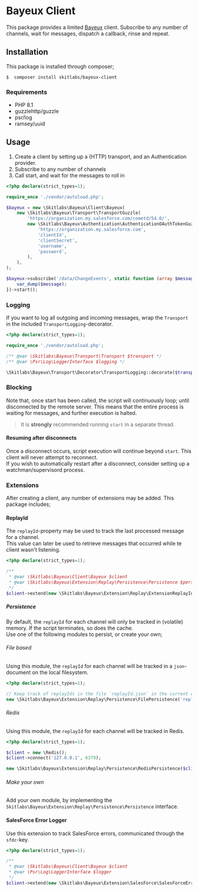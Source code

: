 # Bayeux Client
This package provides a limited [Bayeux](https://docs.cometd.org/current7/reference/#_bayeux) client. Subscribe to any number of channels, wait for messages, dispatch a callback, rinse and repeat.

## Installation
This package is installed through composer;

```shell
$  composer install skitlabs/bayeux-client
```

### Requirements
* PHP 8.1
* guzzlehttp/guzzle
* psr/log
* ramsey/uuid

## Usage
1. Create a client by setting up a (HTTP) transport, and an Authentication provider.
2. Subscribe to any number of channels
3. Call start, and wait for the messages to roll in

```php
<?php declare(strict_types=1);

require_once './vendor/autoload.php';

$bayeux = new \Skitlabs\Bayeux\Client\Bayeux(
    new \Skitlabs\Bayeux\Transport\TransportGuzzle(
        'https://organization.my.salesforce.com/cometd/54.0/',
        new \Skitlabs\Bayeux\Authentication\AuthenticationOAuthTokenGuzzle(
            'https://organization.my.salesforce.com',
            'clientId',
            'clientSecret',
            'username',
            'password',
        ),
    ),
);

$bayeux->subscribe('/data/ChangeEvents', static function (array $message) : void {
    var_dump($message);
})->start();
```

### Logging
If you want to log all outgoing and incoming messages, wrap the `Transport` in the included `TransportLogging`-decorator.

```php
<?php declare(strict_types=1);

require_once './vendor/autoload.php';

/** @var \Skitlabs\Bayeux\Transport\Transport $transport */
/** @var \Psr\Log\LoggerInterface $logging */

\Skitlabs\Bayeux\Transport\Decorator\TransportLogging::decorate($transport, $logging)
```

### Blocking
Note that, once start has been called, the script will continuously loop; until disconnected by the remote server.
This means that the entire process is waiting for messages, and further execution is halted.   

> It is **strongly** recommended running `start` in a separate thread.

#### Resuming after disconnects
Once a disconnect occurs, script execution will continue beyond `start`. This client will never attempt to reconnect.   
If you wish to automatically restart after a disconnect, consider setting up a watchman/supervisord process.

### Extensions
After creating a client, any number of extensions may be added. This package includes;

#### ReplayId
The `replayId`-property may be used to track the last processed message for a channel.   
This value can later be used to retrieve messages that occurred while te client wasn't listening.

```php
<?php declare(strict_types=1);

/** 
 * @var \Skitlabs\Bayeux\Client\Bayeux $client
 * @var \Skitlabs\Bayeux\Extension\Replay\Persistence\Persistence $persistence 
 */
$client->extend(new \Skitlabs\Bayeux\Extension\Replay\ExtensionReplayId($persistence));
```

##### Persistence
By default, the `replayId` for each channel will only be tracked in (volatile) memory. If the script terminates, so does the cache.   
Use one of the following modules to persist, or create your own;

###### File based
Using this module, the `replayId` for each channel will be tracked in a `json`-document on the local filesystem.

```php
<?php declare(strict_types=1);

// Keep track of replayIds in the file `replayId.json` in the current directory.
new \Skitlabs\Bayeux\Extension\Replay\Persistence\FilePersistence('replayId.json');
```

###### Redis
Using this module, the `replayId` for each channel will be tracked in Redis.

```php
<?php declare(strict_types=1);

$client = new \Redis();
$client->connect('127.0.0.1', 6379);

new \Skitlabs\Bayeux\Extension\Replay\Persistence\RedisPersistence($client);
```

###### Make your own
Add your own module, by implementing the `Skitlabs\Bayeux\Extension\Replay\Persistence\Persistence` interface.

#### SalesForce Error Logger 
Use this extension to track SalesForce errors, communicated through the `sfdc`-key.

```php
<?php declare(strict_types=1);

/** 
 * @var \Skitlabs\Bayeux\Client\Bayeux $client
 * @var \Psr\Log\LoggerInterface $logger 
 */
$client->extend(new \Skitlabs\Bayeux\Extension\SalesForce\SalesForceErrorLoggingExtension($logger));
```
